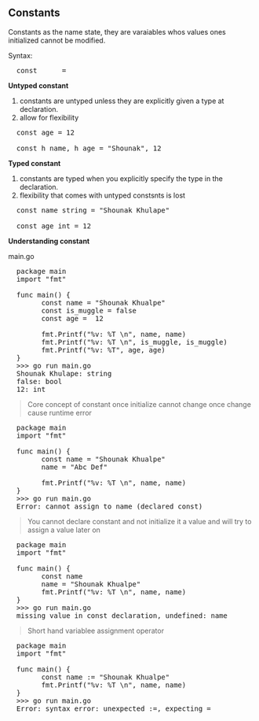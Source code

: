 ## Constants

Constants as the name state, they are varaiables whos values ones initialized cannot be modified.

Syntax:

<pre>
  const  <const name>  <data type>  =  <value>
</pre>

**Untyped constant**

1.  constants are untyped unless they are explicitly given a type at declaration.
2.  allow for flexibility

<pre>
  const age = 12

  const h_name, h_age = "Shounak", 12
</pre>

**Typed constant**

1.  constants are typed when you explicitly specify the type in the declaration.
2.  flexibility that comes with untyped constsnts is lost

<pre>
  const name string = "Shounak Khulape"

  const age int = 12
</pre>

**Understanding constant**

main.go

<pre>
  package main
  import "fmt"

  func main() {
        const name = "Shounak Khualpe"
        const is_muggle = false
        const age =  12

        fmt.Printf("%v: %T \n", name, name)
        fmt.Printf("%v: %T \n", is_muggle, is_muggle)
        fmt.Printf("%v: %T", age, age)
  }
  >>> go run main.go
  Shounak Khulape: string
  false: bool
  12: int
</pre>

> Core concept of constant once initialize cannot change once change cause runtime error

<pre>
  package main
  import "fmt"

  func main() {
        const name = "Shounak Khualpe"
        name = "Abc Def"

        fmt.Printf("%v: %T \n", name, name)
  }
  >>> go run main.go
  Error: cannot assign to name (declared const)
</pre>

> You cannot declare constant and not initialize it a value and will try to assign a value later on

<pre>
  package main
  import "fmt"

  func main() {
        const name
        name = "Shounak Khualpe"
        fmt.Printf("%v: %T \n", name, name)
  }
  >>> go run main.go
  missing value in const declaration, undefined: name
</pre>

> Short hand variablee assignment operator

<pre>
  package main
  import "fmt"

  func main() {
        const name := "Shounak Khualpe"
        fmt.Printf("%v: %T \n", name, name)
  }
  >>> go run main.go
  Error: syntax error: unexpected :=, expecting = 
</pre>


